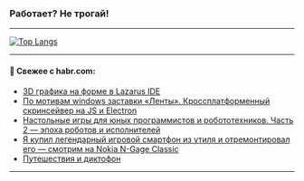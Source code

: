 ### Работает? Не трогай!

---
<!--
#### 🛠️ Technical stack:

![Java](https://img.shields.io/badge/Java-informational?logo=Oracle&style=flat&logoColor=white&color=FF4500)
![Kotlin](https://img.shields.io/badge/Kotlin-informational?logo=Kotlin&style=flat&logoColor=white&color=774D97)
![TS](https://img.shields.io/badge/TypeScript-informational?logo=typeScript&style=flat&logoColor=black&color=017acc)
![Python](https://img.shields.io/badge/Python-informational?logo=Python&style=flat&logoColor=black&color=ffdd54) <br>
![Spring](https://img.shields.io/badge/Spring-informational?logo=Spring&style=flat&logoColor=white&color=6DB33F) 
![SpringBoot](https://img.shields.io/badge/SpringBoot-informational?logo=SpringBoot&style=flat&logoColor=white&color=6DB33F)
![Nest](https://img.shields.io/badge/NestJS-informational?logo=NestJS&style=flat&logoColor=white&color=E0234E) 
![NodeJS](https://img.shields.io/badge/NodeJS-informational?logo=node.js&style=flat&logoColor=white&color=70A760)<br>
![PostgreSQL](https://img.shields.io/badge/PostgreSQL-informational?logo=PostgreSQL&style=flat&logoColor=white&color=DAA520)
![MongoDB](https://img.shields.io/badge/MongoDB-informational?logo=MongoDB&style=flat&logoColor=white&color=870000)
![Apache](https://img.shields.io/badge/Apache-informational?logo=apache&style=flat&logoColor=white&color=f74e28)

___ 
-->

<!--- #### 🛠️ : --->

[![Top Langs](https://github-readme-stats-82jvfl3w3-advtsettinggmailcoms-projects.vercel.app/api/top-langs/?username=zloylis&langs_count=10&hide_title=true&title_color=e6edf3&size_weight=0.5&count_weight=0.5&layout=compact&hide_progress=true&hide_border=true&theme=dracula)](https://github.com/zloylis)

<!---


####  :octocat:&nbsp;&nbsp; Статистика:

![GitHub stats](https://github-readme-stats-u2qms2cxw-advtsettinggmailcoms-projects.vercel.app/api?username=zloylis&show_icons=true&hide_border=true&theme=dracula&title_color=e6edf3&include_all_commits=true&count_private=true&hide_rank=false&hide_title=true&rank_icon=github)
-->
---

#### 💬 Свежее с habr.com:

<!-- BLOG-POST-LIST:START -->
- [3D графика на форме в Lazarus IDE](https://habr.com/ru/articles/876424/?utm_source=habrahabr&utm_medium=rss&utm_campaign=876424)
- [По мотивам windows заставки «Ленты». Кроссплатформенный скринсейвер на JS и Electron](https://habr.com/ru/articles/876606/?utm_source=habrahabr&utm_medium=rss&utm_campaign=876606)
- [Настольные игры для юных программистов и робототехников. Часть 2 — эпоха роботов и исполнителей](https://habr.com/ru/articles/876604/?utm_source=habrahabr&utm_medium=rss&utm_campaign=876604)
- [Я купил легендарный игровой смартфон из утиля и отремонтировал его — смотрим на Nokia N-Gage Classic](https://habr.com/ru/companies/timeweb/articles/875496/?utm_source=habrahabr&utm_medium=rss&utm_campaign=875496)
- [Путешествия и диктофон](https://habr.com/ru/articles/876590/?utm_source=habrahabr&utm_medium=rss&utm_campaign=876590)
<!-- BLOG-POST-LIST:END -->

---
